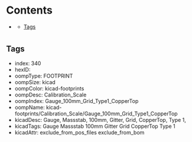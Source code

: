 



Contents
========

* [](#)
	* [Tags](#tags)

# 

## Tags

- index: 340
- hexID: 
- oompType: FOOTPRINT
- oompSize: kicad
- oompColor: kicad-footprints
- oompDesc: Calibration_Scale
- oompIndex: Gauge_100mm_Grid_Type1_CopperTop
- oompName: kicad-footprints/Calibration_Scale/Gauge_100mm_Grid_Type1_CopperTop
- kicadDesc: Gauge, Massstab, 100mm, Gitter, Grid, CopperTop, Type 1,
- kicadTags: Gauge Massstab 100mm Gitter Grid CopperTop Type 1
- kicadAttr: exclude_from_pos_files exclude_from_bom
